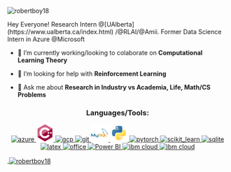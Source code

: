 <p align="left"> <img src="https://komarev.com/ghpvc/?username=robertboy18&label=Views&color=000000&style=flat-square" alt="robertboy18" /> </p>
<h4align="center">Hey Everyone! Research Intern @[UAlberta](https://www.ualberta.ca/index.html) /@RLAI/@Amii. Former Data Science Intern in Azure @Microsoft

- 🔭 I’m currently working/looking to colaborate on **Computational Learning Theory**

- 🤝 I’m looking for help with **Reinforcement Learning**

- 💬 Ask me about **Research in Industry vs Academia, Life, Math/CS Problems**

<h3 align="center">Languages/Tools:</h3>
<p align="center"> 
 <a href="https://azure.microsoft.com/en-in/" target="_blank"> <img src="https://www.vectorlogo.zone/logos/microsoft_azure/microsoft_azure-icon.svg" alt="azure" width="40" height="40"/> </a> <a href="https://www.w3schools.com/cpp/" target="_blank"> <img src="https://raw.githubusercontent.com/devicons/devicon/master/icons/cplusplus/cplusplus-original.svg" alt="cplusplus" width="40" height="40"/> </a> <a href="https://cloud.google.com" target="_blank"> <img src="https://www.vectorlogo.zone/logos/google_cloud/google_cloud-icon.svg" alt="gcp" width="40" height="40"/> </a> <a href="https://git-scm.com/" target="_blank"> <img src="https://www.vectorlogo.zone/logos/git-scm/git-scm-icon.svg" alt="git" width="40" height="40"/> </a> <a href="https://www.mysql.com/" target="_blank"> <img src="https://raw.githubusercontent.com/devicons/devicon/master/icons/mysql/mysql-original-wordmark.svg" alt="mysql" width="40" height="40"/> </a> <a href="https://www.python.org" target="_blank"> <img src="https://raw.githubusercontent.com/devicons/devicon/master/icons/python/python-original.svg" alt="python" width="40" height="40"/> </a> <a href="https://pytorch.org/" target="_blank"> <img src="https://www.vectorlogo.zone/logos/pytorch/pytorch-icon.svg" alt="pytorch" width="40" height="40"/> </a> <a href="https://scikit-learn.org/" target="_blank"> <img src="https://upload.wikimedia.org/wikipedia/commons/0/05/Scikit_learn_logo_small.svg" alt="scikit_learn" width="40" height="40"/> </a> <a href="https://www.sqlite.org/" target="_blank"> <img src="https://www.vectorlogo.zone/logos/sqlite/sqlite-icon.svg" alt="sqlite" width="40" height="40"/> </a>
<a href="https://www.latex-project.org/" target="_blank"> <img src="https://i.ibb.co/5T3r3QH/latex-2.png" alt="latex" width="40" height="40"/>  </a> 
<a href="https://www.office.com/" target="_blank"> <img src="https://cdn3.iconfinder.com/data/icons/popular-services-brands-vol-2/512/microsoft-office-512.png" alt="office" width="40" height="40"/>  </a> 
<a href="https://www.office.com/" target="_blank"> <img src = "https://img.icons8.com/color/48/000000/power-bi.png" alt="Power BI" width="40" height="40"/>  </a> 
<a href="https://cloud.ibm.com/" target="_blank"> <img src="https://i.pinimg.com/originals/b0/b1/8b/b0b18bd010c5851b5f82d0a98bfde369.png" alt="ibm cloud" width="40" height="40"/>
<a href="https://cloud.ibm.com/" target="_blank"> <img src="https://user-images.githubusercontent.com/2529329/47639358-7062af80-db37-11e8-8679-42b233b424fa.jpg" alt="ibm cloud" width="40" height="40"/>
<a href="https://linkedin.com/in/robert-joseph-2001" target="blank">
  </p>

<p>&nbsp;<img align="center" src="https://github-readme-stats.vercel.app/api?username=robertboy18&show_icons=true&theme=dark&hide_border=true&locale=en" alt="robertboy18" width="9000" height="150"></p>

